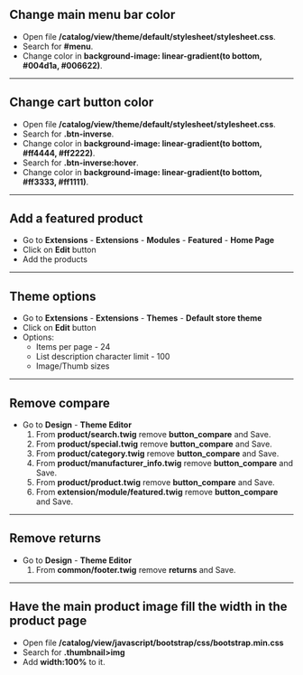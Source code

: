## Change main menu bar color
- Open file **/catalog/view/theme/default/stylesheet/stylesheet.css**.
- Search for **#menu**.
- Change color in **background-image: linear-gradient(to bottom, #004d1a, #006622)**.
---
## Change cart button color
- Open file **/catalog/view/theme/default/stylesheet/stylesheet.css**.
- Search for **.btn-inverse**.
- Change color in **background-image: linear-gradient(to bottom, #ff4444, #ff2222)**.
- Search for **.btn-inverse:hover**.
- Change color in **background-image: linear-gradient(to bottom, #ff3333, #ff1111)**.
---
## Add a featured product
- Go to **Extensions** - **Extensions** - **Modules** - **Featured** - **Home Page**
- Click on **Edit** button
- Add the products 
---
## Theme options
- Go to **Extensions** - **Extensions** - **Themes** - **Default store theme**
- Click on **Edit** button
- Options:
    - Items per page - 24
    - List description character limit - 100
    - Image/Thumb sizes
---
## Remove **compare**
- Go to **Design** - **Theme Editor**
    1. From **product/search.twig** remove **button_compare** and Save.
    2. From **product/special.twig** remove **button_compare** and Save.
    3. From **product/category.twig** remove **button_compare** and Save.
    4. From **product/manufacturer_info.twig** remove **button_compare** and Save.
    5. From **product/product.twig** remove **button_compare** and Save.
    5. From **extension/module/featured.twig** remove **button_compare** and Save.
---
## Remove **returns**
- Go to **Design** - **Theme Editor**
    1. From **common/footer.twig** remove **returns** and Save.
---
## Have the main product image fill the width in the product page
- Open file **/catalog/view/javascript/bootstrap/css/bootstrap.min.css**
- Search for **.thumbnail>img**
- Add **width:100%** to it.